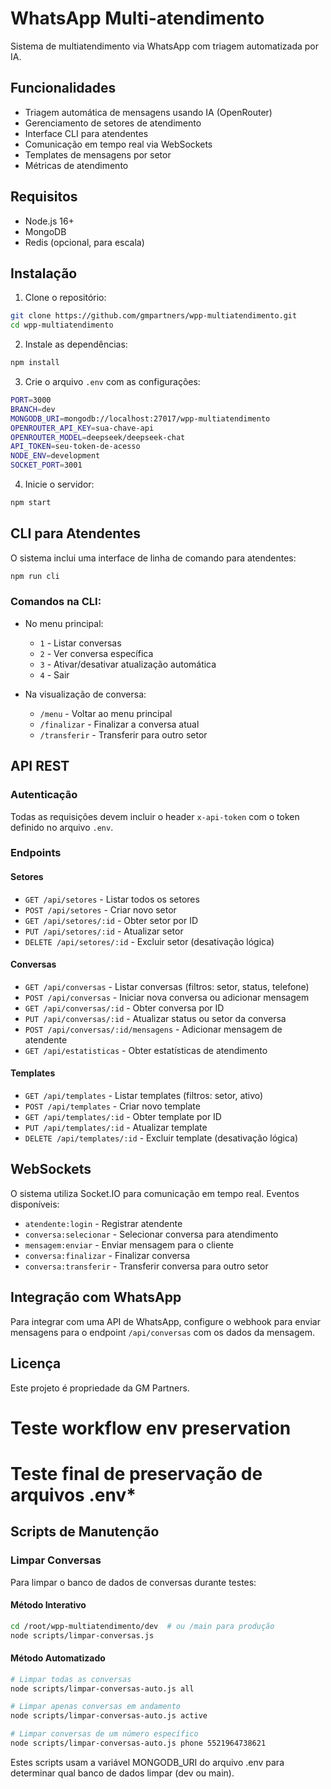 # WhatsApp Multi-atendimento

Sistema de multiatendimento via WhatsApp com triagem automatizada por IA.

## Funcionalidades

- Triagem automática de mensagens usando IA (OpenRouter)
- Gerenciamento de setores de atendimento
- Interface CLI para atendentes
- Comunicação em tempo real via WebSockets
- Templates de mensagens por setor
- Métricas de atendimento

## Requisitos

- Node.js 16+
- MongoDB
- Redis (opcional, para escala)

## Instalação

1. Clone o repositório:
```bash
git clone https://github.com/gmpartners/wpp-multiatendimento.git
cd wpp-multiatendimento
```

2. Instale as dependências:
```bash
npm install
```

3. Crie o arquivo `.env` com as configurações:
```bash
PORT=3000
BRANCH=dev
MONGODB_URI=mongodb://localhost:27017/wpp-multiatendimento
OPENROUTER_API_KEY=sua-chave-api
OPENROUTER_MODEL=deepseek/deepseek-chat
API_TOKEN=seu-token-de-acesso
NODE_ENV=development
SOCKET_PORT=3001
```

4. Inicie o servidor:
```bash
npm start
```

## CLI para Atendentes

O sistema inclui uma interface de linha de comando para atendentes:

```bash
npm run cli
```

### Comandos na CLI:

- No menu principal:
  - `1` - Listar conversas
  - `2` - Ver conversa específica
  - `3` - Ativar/desativar atualização automática
  - `4` - Sair

- Na visualização de conversa:
  - `/menu` - Voltar ao menu principal
  - `/finalizar` - Finalizar a conversa atual
  - `/transferir` - Transferir para outro setor

## API REST

### Autenticação

Todas as requisições devem incluir o header `x-api-token` com o token definido no arquivo `.env`.

### Endpoints

#### Setores

- `GET /api/setores` - Listar todos os setores
- `POST /api/setores` - Criar novo setor
- `GET /api/setores/:id` - Obter setor por ID
- `PUT /api/setores/:id` - Atualizar setor
- `DELETE /api/setores/:id` - Excluir setor (desativação lógica)

#### Conversas

- `GET /api/conversas` - Listar conversas (filtros: setor, status, telefone)
- `POST /api/conversas` - Iniciar nova conversa ou adicionar mensagem
- `GET /api/conversas/:id` - Obter conversa por ID
- `PUT /api/conversas/:id` - Atualizar status ou setor da conversa
- `POST /api/conversas/:id/mensagens` - Adicionar mensagem de atendente
- `GET /api/estatisticas` - Obter estatísticas de atendimento

#### Templates

- `GET /api/templates` - Listar templates (filtros: setor, ativo)
- `POST /api/templates` - Criar novo template
- `GET /api/templates/:id` - Obter template por ID
- `PUT /api/templates/:id` - Atualizar template
- `DELETE /api/templates/:id` - Excluir template (desativação lógica)

## WebSockets

O sistema utiliza Socket.IO para comunicação em tempo real. Eventos disponíveis:

- `atendente:login` - Registrar atendente
- `conversa:selecionar` - Selecionar conversa para atendimento
- `mensagem:enviar` - Enviar mensagem para o cliente
- `conversa:finalizar` - Finalizar conversa
- `conversa:transferir` - Transferir conversa para outro setor

## Integração com WhatsApp

Para integrar com uma API de WhatsApp, configure o webhook para enviar mensagens para o endpoint `/api/conversas` com os dados da mensagem.

## Licença

Este projeto é propriedade da GM Partners.
# Teste workflow env preservation
# Teste final de preservação de arquivos .env*

## Scripts de Manutenção

### Limpar Conversas

Para limpar o banco de dados de conversas durante testes:

#### Método Interativo
```bash
cd /root/wpp-multiatendimento/dev  # ou /main para produção
node scripts/limpar-conversas.js
```

#### Método Automatizado
```bash
# Limpar todas as conversas
node scripts/limpar-conversas-auto.js all

# Limpar apenas conversas em andamento
node scripts/limpar-conversas-auto.js active

# Limpar conversas de um número específico
node scripts/limpar-conversas-auto.js phone 5521964738621
```

Estes scripts usam a variável MONGODB_URI do arquivo .env para determinar qual banco de dados limpar (dev ou main).
